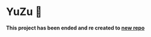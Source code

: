 # YuZu 🍋
**This project has been ended and re created to [new repo](https://github.com/ch-love/PandaExplorer)**
